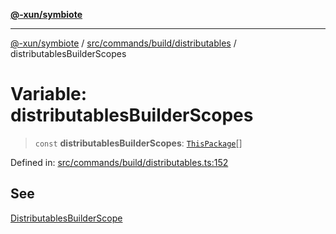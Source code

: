 [**@-xun/symbiote**](../../../../../README.md)

***

[@-xun/symbiote](../../../../../README.md) / [src/commands/build/distributables](../README.md) / distributablesBuilderScopes

# Variable: distributablesBuilderScopes

> `const` **distributablesBuilderScopes**: [`ThisPackage`](../../../../configure/enumerations/ThisPackageGlobalScope.md#thispackage)[]

Defined in: [src/commands/build/distributables.ts:152](https://github.com/Xunnamius/symbiote/blob/ecdd713c4d242b92209fafa38beadafe2769795c/src/commands/build/distributables.ts#L152)

## See

[DistributablesBuilderScope](../../../../configure/enumerations/ThisPackageGlobalScope.md)
